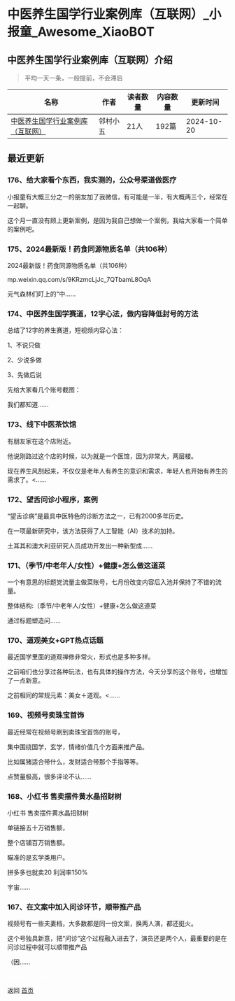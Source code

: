 # 中医养生国学行业案例库（互联网）_小报童_Awesome_XiaoBOT

## 中医养生国学行业案例库（互联网）介绍
> 平均一天一条，一般提前，不会滞后  
  


|名称|作者|读者数量|内容数量|更新时间|
|---|---|---|---|---|
|[中医养生国学行业案例库（互联网）](https://xiaobot.net/p/53zhanggui?refer=9c3f1c95-a052-465a-9902-f6d75080262a)|邻村小五|21人|192篇|2024-10-20|

## 最近更新
### 176、给大家看个东西，我实测的，公众号渠道做医疗

小报童有大概三分之一的朋友加了我微信，有可能是一半，有大概两三个，经常在一起聊。

这个月一直没有顾上更新案例，是因为我自己想做一个案例，我给大家看一个简单的案例吧。

### 175、2024最新版！​药食同源物质名单（共106种）

2024最新版！​药食同源物质名单（共106种）

mp.weixin.qq.com/s/9KRzmcLjJc_7QTbamL8OqA

元气森林们盯上的“中......

### 174、中医养生国学赛道，12字心法，做内容降低封号的方法

总结了12字的养生赛道，短视频内容心法：

1、不说只做

2、少说多做

3、先做后说

先给大家看几个账号截图：

我们都知道......

### 173、线下中医茶饮馆

有朋友家在这个店附近。

他说刚路过这个店的时候，以为就是一个医馆，因为非常大，两层楼。

现在养生风刮起来，不仅仅是老年人有养生的意识和需求，年轻人也开始有养生的需求了。<......

### 172、望舌问诊小程序，案例

“望舌诊病”是最具中医特色的诊断方法之一，已有2000多年历史。

在一项最新研究中，该方法获得了人工智能（AI）技术的加持。

土耳其和澳大利亚研究人员成功开发出一种新型成......

### 171、（季节/中老年人/女性）+健康+怎么做这道菜

一个有意思的标题党流量主做菜账号，七月份改变内容后入池并保持了不错的流量。

整体结构:（季节/中老年人/女性）+健康+怎么做这道菜  

通过标题塑造问......

### 170、道观美女+GPT热点话题

最近国学里面的道观禅修非常火，形式也是多种多样。

之前咱们也分享过各种玩法，也有具体的操作方法，今天分享的这个账号，也增加了一点新意。

之前相同的常规元素：美女＋道观。<......

### 169、视频号卖珠宝首饰

最近经常在视频号刷到卖珠宝首饰的账号，

集中围绕国学，玄学，情绪价值几个方面来推产品。

比如属猪适合带什么，发财适合带那个手指等等。

点赞量极高，很多评论不认......

### 168、小红书 售卖摆件黄水晶招财树

小红书 售卖摆件黄水晶招财树

单链接五十万销售额，

整个店铺百万销售额。

瞄准的是玄学类用户。

拼多多也就卖20 利润率150%

宇宙......

### 167、在文案中加入问诊环节，顺带推产品

视频号有一些夫妻档，大多数都是同一份文案，换两人演，都还挺火。

这个号独具新意，把“问诊”这个过程融入进去了，演员还是两个人，最重要的是在问诊过程中就可以顺带推产品

（因......


<a href="https://github.com/Reno9527/awesome-xiaobot" style="color: white; text-decoration: none;">awesome-xiaobot</a>

返回 [首页](../README.md)
